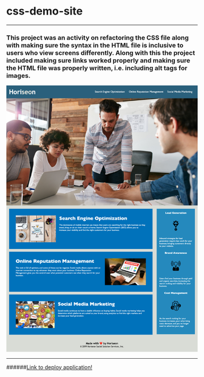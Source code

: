 # css-demo-site
***
### This project was an activity on refactoring the CSS file along with making sure the syntax in the HTML file is inclusive to users who view screens differently. Along with this the project included making sure links worked properly and making sure the HTML file was properly written, i.e. including alt tags for images. 

![The Horiseon webpage includes a navigation bar, a header image, and cards with text and images at the bottom of the page.](./assets/images/horiseon-screenshot.png)

***

######[Link to deploy application!](URL "https://kemwalsh.github.io/css-demo-site/")